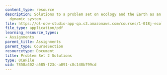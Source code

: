 ```yaml
---
content_type: resource
description: Solutions to a problem set on ecology and the Earth as an integrated
  dynamic system.
file: https://ol-ocw-studio-app-qa.s3.amazonaws.com/courses/1-018j-ecology-i-the-earth-system-fall-2009/7858a402a585f23ca091c8c148b799cd_MIT1_018JF09_hw2_ans.pdf
file_type: application/pdf
learning_resource_types:
- Assignments
parent_title: Assignments
parent_type: CourseSection
resourcetype: Document
title: Problem Set 2 Solutions
type: OCWFile
uid: 7858a402-a585-f23c-a091-c8c148b799cd
---
```

